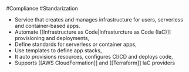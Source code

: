 #Compliance #Standarization 
* Service that creates and manages infrastructure for users, serverless and container-based apps.
* Automate [[Infrastructure as Code|Infrasturcture as Code (IaC)]] provisioning and deployments,
* Define standards for serverless or container apps,
* Use templates to define app stacks,
* It auto provisions resources, configures CI/CD and deploys code,
* Supports [[AWS CloudFormation]] and [[Terraform]] IaC providers

